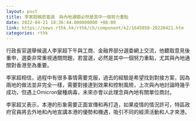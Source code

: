 ```yaml
---
layout: post
title: 李家超稱若當選　與內地通關必然是其中一個努力重點
date: 2022-04-21 18:36:44.000000000 +08:00
link: https://news.rthk.hk/rthk/ch/component/k2/1645050-20220421.htm
categories: rthk
---
```


行政長官選舉候選人李家超下午與工商、金融界部分選委網上交流，他聽取意見後重申，選委非常重視通關問題，若當選，必然是其中一個努力重點，尤其與內地通關對香港至為重要。

李家超相信，過程中有很多事情需要克服，過去的經驗是希望找到對接方案，因為兩地的做法並非完全一樣，需要對接達到效果和控制風險，上次與內地討論時幾乎成功，但遇上Omicron變種病毒，未來亦會以此理念與內地有關單位商討。

李家超又表示，本港的形象需要正面宣傳和再打造，如果疫情的情況許可，特區政府官員將去外地和內地宣講本港的優勢和機遇，吸引不同的經濟活動和人才來港。
